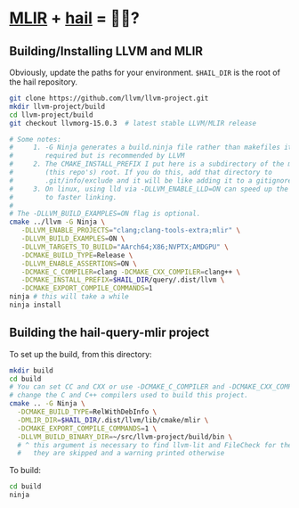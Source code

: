 # [MLIR](https://mlir.llvm.org) + [hail](https://hail.is) = 🚀🧬?

## Building/Installing LLVM and MLIR
Obviously, update the paths for your environment. `$HAIL_DIR` is the root of the
hail repository.

```sh
git clone https://github.com/llvm/llvm-project.git
mkdir llvm-project/build
cd llvm-project/build
git checkout llvmorg-15.0.3  # latest stable LLVM/MLIR release

# Some notes:
#     1. -G Ninja generates a build.ninja file rather than makefiles it's not
#        required but is recommended by LLVM
#     2. The CMAKE_INSTALL_PREFIX I put here is a subdirectory of the mlir-hail
#        (this repo's) root. If you do this, add that directory to
#        .git/info/exclude and it will be like adding it to a gitignore
#     3. On linux, using lld via -DLLVM_ENABLE_LLD=ON can speed up the build due
#        to faster linking.
#
# The -DLLVM_BUILD_EXAMPLES=ON flag is optional.
cmake ../llvm -G Ninja \
   -DLLVM_ENABLE_PROJECTS="clang;clang-tools-extra;mlir" \
   -DLLVM_BUILD_EXAMPLES=ON \
   -DLLVM_TARGETS_TO_BUILD="AArch64;X86;NVPTX;AMDGPU" \
   -DCMAKE_BUILD_TYPE=Release \
   -DLLVM_ENABLE_ASSERTIONS=ON \
   -DCMAKE_C_COMPILER=clang -DCMAKE_CXX_COMPILER=clang++ \
   -DCMAKE_INSTALL_PREFIX=$HAIL_DIR/query/.dist/llvm \
   -DCMAKE_EXPORT_COMPILE_COMMANDS=1
ninja # this will take a while
ninja install
```

## Building the hail-query-mlir project

To set up the build, from this directory:

```sh
mkdir build
cd build
# You can set CC and CXX or use -DCMAKE_C_COMPILER and -DCMAKE_CXX_COMPILER to
# change the C and C++ compilers used to build this project.
cmake .. -G Ninja \
  -DCMAKE_BUILD_TYPE=RelWithDebInfo \
  -DMLIR_DIR=$HAIL_DIR/.dist/llvm/lib/cmake/mlir \
  -DCMAKE_EXPORT_COMPILE_COMMANDS=1 \
  -DLLVM_BUILD_BINARY_DIR=~/src/llvm-project/build/bin \
  # ^ this argument is necessary to find llvm-lit and FileCheck for the tests
  #   they are skipped and a warning printed otherwise
```

To build:
```sh
cd build
ninja
```
